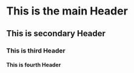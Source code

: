 # This is the main Header

## This is secondary Header

### This is third Header

#### This is fourth Header

<!-- I created 4 headers to this file -->
